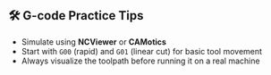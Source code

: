 <!DOCTYPE html>
<html lang="en">
<head>
  <meta charset="UTF-8">
</head>
<body>

  <div class="tips-box">
    <h2>🛠️ G-code Practice Tips</h2>
    <ul>
      <li>Simulate using <strong>NCViewer</strong> or <strong>CAMotics</strong></li>
      <li>Start with <code>G00</code> (rapid) and <code>G01</code> (linear cut) for basic tool movement</li>
      <li>Always visualize the toolpath before running it on a real machine</li>
    </ul>
  </div>

</body>
</html>

